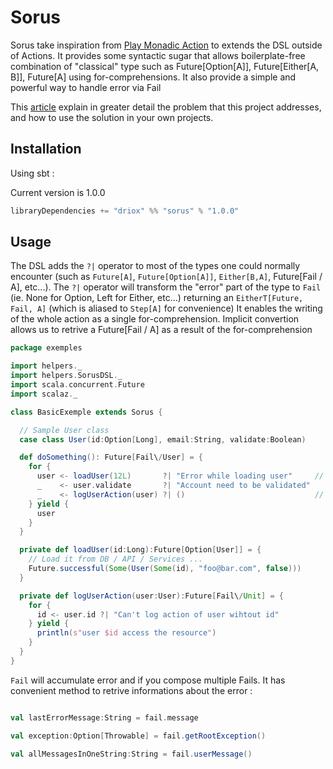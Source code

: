 Sorus
====================

Sorus take inspiration from [Play Monadic Action](https://github.com/Driox/play-monadic-actions) to extends the DSL outside of Actions.
It provides some syntactic sugar that allows boilerplate-free combination of "classical" type such as Future[Option[A]], Future[Either[A, B]], Future[A] using for-comprehensions. It also provide a simple and powerful way to handle error via Fail

This [article](http://www.medium.com/xxx) explain in greater detail the problem that this project addresses, and how to use the solution in your own projects.

## Installation

Using sbt :

Current version is 1.0.0
~~~scala
libraryDependencies += "driox" %% "sorus" % "1.0.0"
~~~

## Usage

The DSL adds the `?|` operator to most of the types one could normally encounter (such as `Future[A]`, `Future[Option[A]]`, `Either[B,A]`, Future[Fail \/ A], etc...). The `?|` operator will transform the "error" part of the type to `Fail` (ie. None for Option, Left for Either, etc...) returning an `EitherT[Future, Fail, A]` (which is aliased to `Step[A]` for convenience)
It enables the writing of the whole action as a single for-comprehension.
Implicit convertion allows us to retrive a Future[Fail \/ A] as a result of the for-comprehension

~~~scala
package exemples

import helpers._
import helpers.SorusDSL._
import scala.concurrent.Future
import scalaz._

class BasicExemple extends Sorus {

  // Sample User class
  case class User(id:Option[Long], email:String, validate:Boolean)

  def doSomething(): Future[Fail\/User] = {
    for {
      user <- loadUser(12L)       ?| "Error while loading user"     // <- you don't create Fail yoursefl but the ?| operator do it for you
      _    <- user.validate       ?| "Account need to be validated"
      _    <- logUserAction(user) ?| ()                             // <- You can just forward underlying Fail without adding a message
    } yield {
      user
    }
  }

  private def loadUser(id:Long):Future[Option[User]] = {
    // Load it from DB / API / Services ...
    Future.successful(Some(User(Some(id), "foo@bar.com", false)))
  }

  private def logUserAction(user:User):Future[Fail\/Unit] = {
    for {
      id <- user.id ?| "Can't log action of user wihtout id"
    } yield {
      println(s"user $id access the resource")
    }
  }
}
~~~

`Fail` will accumulate error and if you compose multiple Fails. It has convenient method to retrive informations about the error : 

~~~scala

val lastErrorMessage:String = fail.message

val exception:Option[Throwable] = fail.getRootException()

val allMessagesInOneString:String = fail.userMessage()

~~~